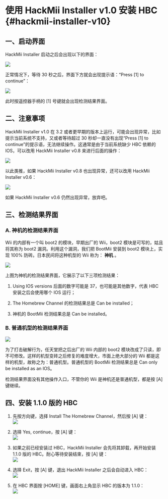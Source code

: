 # 使用 HackMii Installer v1.0 安装 HBC {#hackmii-installer-v10}


## 一、启动界面

HackMii Installer 启动之后会出现以下的界面：

![](./hackmii-installer-startup.png)

正常情况下，等待 30 秒之后，界面下方就会出现提示语：“Press [1] to continue”：

![](./hackmii-installer-press-1-to-continue.png)

此时按遥控器手柄的 [1] 号键就会出现检测结果界面。


## 二、注意事项

HackMii Installer v1.0 在 3.2 或者更早期的版本上运行，可能会出现异常，比如提示当前系统不支持，又或者等待超过 30 秒却一直没有出现“Press [1] to continue”的提示语，无法继续操作。这通常是由于当前系统缺少 HBC 依赖的 IOS，可以改用 HackMii Installer v0.8 来进行后面的操作：

![](./hackmii-installer-v0.8-banner.png)

以此类推，如果 HackMii Installer v0.8 也出现异常，还可以改用 HackMii Installer v0.6：

![](./hackmii-installer-v0.6-banner.png)

如果 HackMii Installer v0.6 仍然出现异常，放弃吧。


## 三、检测结果界面

### A. 神机的检测结果界面

Wii 的内部有一个叫 boot2 的模块，早期出厂的 Wii，boot2 模块是可写的，姑且将其称为 boot2 漏洞。利用这个漏洞，我们把 BootMii 安装到 boot2 模块上，实现 100% 防砖。日本民间将这种机型的 Wii 称为： **神机** 。

![](./hackmii-installer-v1.0-bootmii-as-boot2.png)

上图为神机的检测结果界面，它展示了以下三项检测结果：

1. Using IOS versions 后面的数字可能是 37，也可能是其他数字，代表 HBC 安装之后会使用哪个 IOS 运行；

2. The Homebrew Channel 的检测结果总是 Can be installed；

3. 神机的 BootMii 检测结果总是 Can be installed。

### B. 普通机型的检测结果界面

![](./hackmii-installer-v1.0-bootmii-as-ios-only.png)

为了打击破解行为，任天堂把之后出厂的 Wii 内部的 boot2 模块改成了只读，即不可修改。这样的机型变砖之后修复的难度增大，市面上绝大部分的 Wii 都是这样的机型，故称之为：普通机型。普通机型的 BootMii 检测结果总是 Can only be installed as an IOS。

检测结果界面没有其他操作入口，不管你的 Wii 是神机还是普通机型，都是按 [A] 键继续。


## 四、安装 1.1.0 版的 HBC

1. 先按方向键，选择 Install The Homebrew Channel，然后按 [A] 键：<br/>
  ![](./hackmii-installer-v1.0-install-hbc.png)

2. 选择 Yes, continue，按 [A] 键：<br/>
  ![](./hackmii-installer-v1.0-yes-continue.png)

3. 如果之前已经安装过 HBC，HackMii Installer 会先将其卸载，再开始安装 1.1.0 版的 HBC。耐心等待安装结束，按 [A] 键：<br/>
  ![](./hackmii-installer-v1.0-install-hbc-success.png)

4. 选择 Exit，按 [A] 键，退出 HackMii Installer 之后会自动进入 HBC：<br/>
  ![](./hackmii-installer-v1.0-exit.png)

5. 在 HBC 界面按 [HOME] 键，画面右上角显示 HBC 的版本为 1.1.0：<br/>
  ![](./hbc-v1.1.0.png)
